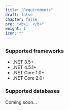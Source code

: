```yaml
---
title: "Requirements"
draft: false
chapter: false
pre: "<b>1. </b>"
weight: 1
icon: ""
---
```


### Supported frameworks

- .NET 3.5+
- .NET 4.5.1+
- .NET Core 1.0+
- .NET Core 2.0+

### Supported databases

Coming soon...
